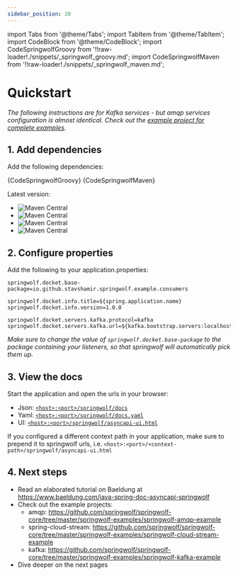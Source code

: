 ```yaml
---
sidebar_position: 20
---
```

import Tabs from '@theme/Tabs';
import TabItem from '@theme/TabItem';
import CodeBlock from '@theme/CodeBlock';
import CodeSpringwolfGroovy from '!!raw-loader!./snippets/_springwolf_groovy.md';
import CodeSpringwolfMaven from '!!raw-loader!./snippets/_springwolf_maven.md';

# Quickstart

*The following instructions are for Kafka services - but amqp services configuration is almost identical. Check out the [example project for complete examples](https://github.com/timonback/springwolf-core/tree/master/springwolf-examples).*

## 1. Add dependencies

Add the following dependencies:

<Tabs>
  <TabItem value="Groovy" label="Groovy" default>
    <CodeBlock language="groovy">{CodeSpringwolfGroovy}</CodeBlock>
  </TabItem>
  <TabItem value="Maven" label="Maven">
    <CodeBlock language="xml">{CodeSpringwolfMaven}</CodeBlock>
  </TabItem>
</Tabs>

Latest version:
- ![Maven Central](https://img.shields.io/maven-central/v/io.github.springwolf/springwolf-amqp?color=green&label=springwolf-amqp&style=plastic)
- ![Maven Central](https://img.shields.io/maven-central/v/io.github.springwolf/springwolf-cloud-stream?color=green&label=springwolf-cloud-stream&style=plastic)
- ![Maven Central](https://img.shields.io/maven-central/v/io.github.springwolf/springwolf-kafka?color=green&label=springwolf-kafka&style=plastic)
- ![Maven Central](https://img.shields.io/maven-central/v/io.github.springwolf/springwolf-ui?color=green&label=springwolf-ui&style=plastic)

## 2. Configure properties

Add the following to your application.properties:

```properties
springwolf.docket.base-package=io.github.stavshamir.springwolf.example.consumers

springwolf.docket.info.title=${spring.application.name}
springwolf.docket.info.version=1.0.0

springwolf.docket.servers.kafka.protocol=kafka
springwolf.docket.servers.kafka.url=${kafka.bootstrap.servers:localhost:29092}
```

*Make sure to change the value of `springwolf.docket.base-package` to the package containing your listeners, so that springwolf will automatically pick them up.*

## 3. View the docs
Start the application and open the urls in your browser:
- Json: [`<host>:<port>/springwolf/docs`](http://localhost:8080/springwolf/docs)
- Yaml: [`<host>:<port>/springwolf/docs.yaml`](http://localhost:8080/springwolf/docs.yaml)
- UI: [`<host>:<port>/springwolf/asyncapi-ui.html`](http://localhost:8080/springwolf/asyncapi-ui.html)

If you configured a different context path in your application, make sure to prepend it to springwolf urls, i.e. `<host>:<port>/<context-path>/springwolf/asyncapi-ui.html`

## 4. Next steps

- Read an elaborated tutorial on Baeldung at https://www.baeldung.com/java-spring-doc-asyncapi-springwolf
- Check out the example projects:
    - amqp: https://github.com/springwolf/springwolf-core/tree/master/springwolf-examples/springwolf-amqp-example
    - spring-cloud-stream: https://github.com/springwolf/springwolf-core/tree/master/springwolf-examples/springwolf-cloud-stream-example
    - kafka: https://github.com/springwolf/springwolf-core/tree/master/springwolf-examples/springwolf-kafka-example
- Dive deeper on the next pages
